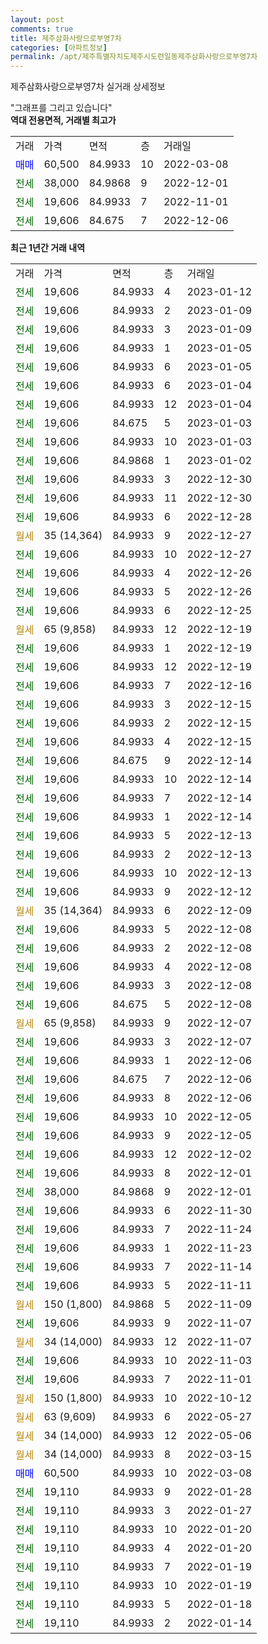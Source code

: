 ```yaml
---
layout: post
comments: true
title: 제주삼화사랑으로부영7차
categories: [아파트정보]
permalink: /apt/제주특별자치도제주시도련일동제주삼화사랑으로부영7차
---
```


제주삼화사랑으로부영7차 실거래 상세정보

<script type="text/javascript">
  google.charts.load('current', {'packages':['line', 'corechart']});
  google.charts.setOnLoadCallback(drawChart);

  function drawChart() {
    var data = new google.visualization.DataTable();
    data.addColumn('date', '거래일');
    data.addColumn('number', "매매");
    data.addColumn('number', "전세");
    data.addColumn('number', "전매");

    data.addRows([[new Date(Date.parse("2023-01-12")), null, 19606, null], [new Date(Date.parse("2023-01-09")), null, 19606, null], [new Date(Date.parse("2023-01-09")), null, 19606, null], [new Date(Date.parse("2023-01-05")), null, 19606, null], [new Date(Date.parse("2023-01-05")), null, 19606, null], [new Date(Date.parse("2023-01-04")), null, 19606, null], [new Date(Date.parse("2023-01-04")), null, 19606, null], [new Date(Date.parse("2023-01-03")), null, 19606, null], [new Date(Date.parse("2023-01-03")), null, 19606, null], [new Date(Date.parse("2023-01-02")), null, 19606, null], [new Date(Date.parse("2022-12-30")), null, 19606, null], [new Date(Date.parse("2022-12-30")), null, 19606, null], [new Date(Date.parse("2022-12-28")), null, 19606, null], [new Date(Date.parse("2022-12-27")), null, null, null], [new Date(Date.parse("2022-12-27")), null, 19606, null], [new Date(Date.parse("2022-12-26")), null, 19606, null], [new Date(Date.parse("2022-12-26")), null, 19606, null], [new Date(Date.parse("2022-12-25")), null, 19606, null], [new Date(Date.parse("2022-12-19")), null, null, null], [new Date(Date.parse("2022-12-19")), null, 19606, null], [new Date(Date.parse("2022-12-19")), null, 19606, null], [new Date(Date.parse("2022-12-16")), null, 19606, null], [new Date(Date.parse("2022-12-15")), null, 19606, null], [new Date(Date.parse("2022-12-15")), null, 19606, null], [new Date(Date.parse("2022-12-15")), null, 19606, null], [new Date(Date.parse("2022-12-14")), null, 19606, null], [new Date(Date.parse("2022-12-14")), null, 19606, null], [new Date(Date.parse("2022-12-14")), null, 19606, null], [new Date(Date.parse("2022-12-14")), null, 19606, null], [new Date(Date.parse("2022-12-13")), null, 19606, null], [new Date(Date.parse("2022-12-13")), null, 19606, null], [new Date(Date.parse("2022-12-13")), null, 19606, null], [new Date(Date.parse("2022-12-12")), null, 19606, null], [new Date(Date.parse("2022-12-09")), null, null, null], [new Date(Date.parse("2022-12-08")), null, 19606, null], [new Date(Date.parse("2022-12-08")), null, 19606, null], [new Date(Date.parse("2022-12-08")), null, 19606, null], [new Date(Date.parse("2022-12-08")), null, 19606, null], [new Date(Date.parse("2022-12-08")), null, 19606, null], [new Date(Date.parse("2022-12-07")), null, null, null], [new Date(Date.parse("2022-12-07")), null, 19606, null], [new Date(Date.parse("2022-12-06")), null, 19606, null], [new Date(Date.parse("2022-12-06")), null, 19606, null], [new Date(Date.parse("2022-12-06")), null, 19606, null], [new Date(Date.parse("2022-12-05")), null, 19606, null], [new Date(Date.parse("2022-12-05")), null, 19606, null], [new Date(Date.parse("2022-12-02")), null, 19606, null], [new Date(Date.parse("2022-12-01")), null, 19606, null], [new Date(Date.parse("2022-12-01")), null, 38000, null], [new Date(Date.parse("2022-11-30")), null, 19606, null], [new Date(Date.parse("2022-11-24")), null, 19606, null], [new Date(Date.parse("2022-11-23")), null, 19606, null], [new Date(Date.parse("2022-11-14")), null, 19606, null], [new Date(Date.parse("2022-11-11")), null, 19606, null], [new Date(Date.parse("2022-11-09")), null, null, null], [new Date(Date.parse("2022-11-07")), null, 19606, null], [new Date(Date.parse("2022-11-07")), null, null, null], [new Date(Date.parse("2022-11-03")), null, 19606, null], [new Date(Date.parse("2022-11-01")), null, 19606, null], [new Date(Date.parse("2022-10-12")), null, null, null], [new Date(Date.parse("2022-05-27")), null, null, null], [new Date(Date.parse("2022-05-06")), null, null, null], [new Date(Date.parse("2022-03-15")), null, null, null], [new Date(Date.parse("2022-03-08")), 60500, null, null], [new Date(Date.parse("2022-01-28")), null, 19110, null], [new Date(Date.parse("2022-01-27")), null, 19110, null], [new Date(Date.parse("2022-01-20")), null, 19110, null], [new Date(Date.parse("2022-01-20")), null, 19110, null], [new Date(Date.parse("2022-01-19")), null, 19110, null], [new Date(Date.parse("2022-01-19")), null, 19110, null], [new Date(Date.parse("2022-01-18")), null, 19110, null], [new Date(Date.parse("2022-01-14")), null, 19110, null]]);

    var options = {
      hAxis: {
        format: 'yyyy/MM/dd'
      },    
      lineWidth: 0,
      pointsVisible: true,    
      title: '최근 1년간 유형별 실거래가 분포',
      legend: { position: 'bottom' }
    };

    var formatter = new google.visualization.NumberFormat({pattern:'###,###'} );
    formatter.format(data, 1);
    formatter.format(data, 2);
    
    setTimeout(function() {
        var chart = new google.visualization.LineChart(document.getElementById('columnchart_material'));
        chart.draw(data, (options));
        document.getElementById('loading').style.display = 'none';
    }, 200);
  }
</script>


<div id="loading" style="z-index:20; display: block; margin-left: 0px">"그래프를 그리고 있습니다"</div>
<div id="columnchart_material" style="width: 95%; margin-left: 0px; display: block"></div>
<!-- contents start -->
<b>역대 전용면적, 거래별 최고가</b>
<table class="sortable">
    <tr>
      <td>거래</td>
      <td>가격</td>
      <td>면적</td>
      <td>층</td>
      <td>거래일</td>
    </tr>
        <tr>
          <td><a style="color: blue">매매</a></td>
          <td>60,500</td>
          <td>84.9933</td>
          <td>10</td>
          <td>2022-03-08</td>
        </tr>        
        <tr>
              <td><a style="color: darkgreen">전세</a></td>
              <td>38,000</td>
              <td>84.9868</td>
              <td>9</td>
              <td>2022-12-01</td>
            </tr>            <tr>
              <td><a style="color: darkgreen">전세</a></td>
              <td>19,606</td>
              <td>84.9933</td>
              <td>7</td>
              <td>2022-11-01</td>
            </tr>            <tr>
              <td><a style="color: darkgreen">전세</a></td>
              <td>19,606</td>
              <td>84.675</td>
              <td>7</td>
              <td>2022-12-06</td>
            </tr>        
    
</table>

<b>최근 1년간 거래 내역</b>

<table class="sortable">
    <tr>
      <td>거래</td>
      <td>가격</td>
      <td>면적</td>
      <td>층</td>
      <td>거래일</td>
    </tr>
    <tr>
      <td><a style="color: darkgreen">전세</a></td>
      <td>19,606</td>
      <td>84.9933</td>
      <td>4</td>
      <td>2023-01-12</td>
    </tr>          <tr>
      <td><a style="color: darkgreen">전세</a></td>
      <td>19,606</td>
      <td>84.9933</td>
      <td>2</td>
      <td>2023-01-09</td>
    </tr>          <tr>
      <td><a style="color: darkgreen">전세</a></td>
      <td>19,606</td>
      <td>84.9933</td>
      <td>3</td>
      <td>2023-01-09</td>
    </tr>          <tr>
      <td><a style="color: darkgreen">전세</a></td>
      <td>19,606</td>
      <td>84.9933</td>
      <td>1</td>
      <td>2023-01-05</td>
    </tr>          <tr>
      <td><a style="color: darkgreen">전세</a></td>
      <td>19,606</td>
      <td>84.9933</td>
      <td>6</td>
      <td>2023-01-05</td>
    </tr>          <tr>
      <td><a style="color: darkgreen">전세</a></td>
      <td>19,606</td>
      <td>84.9933</td>
      <td>6</td>
      <td>2023-01-04</td>
    </tr>          <tr>
      <td><a style="color: darkgreen">전세</a></td>
      <td>19,606</td>
      <td>84.9933</td>
      <td>12</td>
      <td>2023-01-04</td>
    </tr>          <tr>
      <td><a style="color: darkgreen">전세</a></td>
      <td>19,606</td>
      <td>84.675</td>
      <td>5</td>
      <td>2023-01-03</td>
    </tr>          <tr>
      <td><a style="color: darkgreen">전세</a></td>
      <td>19,606</td>
      <td>84.9933</td>
      <td>10</td>
      <td>2023-01-03</td>
    </tr>          <tr>
      <td><a style="color: darkgreen">전세</a></td>
      <td>19,606</td>
      <td>84.9868</td>
      <td>1</td>
      <td>2023-01-02</td>
    </tr>          <tr>
      <td><a style="color: darkgreen">전세</a></td>
      <td>19,606</td>
      <td>84.9933</td>
      <td>3</td>
      <td>2022-12-30</td>
    </tr>          <tr>
      <td><a style="color: darkgreen">전세</a></td>
      <td>19,606</td>
      <td>84.9933</td>
      <td>11</td>
      <td>2022-12-30</td>
    </tr>          <tr>
      <td><a style="color: darkgreen">전세</a></td>
      <td>19,606</td>
      <td>84.9933</td>
      <td>6</td>
      <td>2022-12-28</td>
    </tr>          <tr>
      <td><a style="color: darkgoldenrod">월세</a></td>
      <td>35 (14,364)</td>
      <td>84.9933</td>
      <td>9</td>
      <td>2022-12-27</td>
    </tr>          <tr>
      <td><a style="color: darkgreen">전세</a></td>
      <td>19,606</td>
      <td>84.9933</td>
      <td>10</td>
      <td>2022-12-27</td>
    </tr>          <tr>
      <td><a style="color: darkgreen">전세</a></td>
      <td>19,606</td>
      <td>84.9933</td>
      <td>4</td>
      <td>2022-12-26</td>
    </tr>          <tr>
      <td><a style="color: darkgreen">전세</a></td>
      <td>19,606</td>
      <td>84.9933</td>
      <td>5</td>
      <td>2022-12-26</td>
    </tr>          <tr>
      <td><a style="color: darkgreen">전세</a></td>
      <td>19,606</td>
      <td>84.9933</td>
      <td>6</td>
      <td>2022-12-25</td>
    </tr>          <tr>
      <td><a style="color: darkgoldenrod">월세</a></td>
      <td>65 (9,858)</td>
      <td>84.9933</td>
      <td>12</td>
      <td>2022-12-19</td>
    </tr>          <tr>
      <td><a style="color: darkgreen">전세</a></td>
      <td>19,606</td>
      <td>84.9933</td>
      <td>1</td>
      <td>2022-12-19</td>
    </tr>          <tr>
      <td><a style="color: darkgreen">전세</a></td>
      <td>19,606</td>
      <td>84.9933</td>
      <td>12</td>
      <td>2022-12-19</td>
    </tr>          <tr>
      <td><a style="color: darkgreen">전세</a></td>
      <td>19,606</td>
      <td>84.9933</td>
      <td>7</td>
      <td>2022-12-16</td>
    </tr>          <tr>
      <td><a style="color: darkgreen">전세</a></td>
      <td>19,606</td>
      <td>84.9933</td>
      <td>3</td>
      <td>2022-12-15</td>
    </tr>          <tr>
      <td><a style="color: darkgreen">전세</a></td>
      <td>19,606</td>
      <td>84.9933</td>
      <td>2</td>
      <td>2022-12-15</td>
    </tr>          <tr>
      <td><a style="color: darkgreen">전세</a></td>
      <td>19,606</td>
      <td>84.9933</td>
      <td>4</td>
      <td>2022-12-15</td>
    </tr>          <tr>
      <td><a style="color: darkgreen">전세</a></td>
      <td>19,606</td>
      <td>84.675</td>
      <td>9</td>
      <td>2022-12-14</td>
    </tr>          <tr>
      <td><a style="color: darkgreen">전세</a></td>
      <td>19,606</td>
      <td>84.9933</td>
      <td>10</td>
      <td>2022-12-14</td>
    </tr>          <tr>
      <td><a style="color: darkgreen">전세</a></td>
      <td>19,606</td>
      <td>84.9933</td>
      <td>7</td>
      <td>2022-12-14</td>
    </tr>          <tr>
      <td><a style="color: darkgreen">전세</a></td>
      <td>19,606</td>
      <td>84.9933</td>
      <td>1</td>
      <td>2022-12-14</td>
    </tr>          <tr>
      <td><a style="color: darkgreen">전세</a></td>
      <td>19,606</td>
      <td>84.9933</td>
      <td>5</td>
      <td>2022-12-13</td>
    </tr>          <tr>
      <td><a style="color: darkgreen">전세</a></td>
      <td>19,606</td>
      <td>84.9933</td>
      <td>2</td>
      <td>2022-12-13</td>
    </tr>          <tr>
      <td><a style="color: darkgreen">전세</a></td>
      <td>19,606</td>
      <td>84.9933</td>
      <td>10</td>
      <td>2022-12-13</td>
    </tr>          <tr>
      <td><a style="color: darkgreen">전세</a></td>
      <td>19,606</td>
      <td>84.9933</td>
      <td>9</td>
      <td>2022-12-12</td>
    </tr>          <tr>
      <td><a style="color: darkgoldenrod">월세</a></td>
      <td>35 (14,364)</td>
      <td>84.9933</td>
      <td>6</td>
      <td>2022-12-09</td>
    </tr>          <tr>
      <td><a style="color: darkgreen">전세</a></td>
      <td>19,606</td>
      <td>84.9933</td>
      <td>5</td>
      <td>2022-12-08</td>
    </tr>          <tr>
      <td><a style="color: darkgreen">전세</a></td>
      <td>19,606</td>
      <td>84.9933</td>
      <td>2</td>
      <td>2022-12-08</td>
    </tr>          <tr>
      <td><a style="color: darkgreen">전세</a></td>
      <td>19,606</td>
      <td>84.9933</td>
      <td>4</td>
      <td>2022-12-08</td>
    </tr>          <tr>
      <td><a style="color: darkgreen">전세</a></td>
      <td>19,606</td>
      <td>84.9933</td>
      <td>3</td>
      <td>2022-12-08</td>
    </tr>          <tr>
      <td><a style="color: darkgreen">전세</a></td>
      <td>19,606</td>
      <td>84.675</td>
      <td>5</td>
      <td>2022-12-08</td>
    </tr>          <tr>
      <td><a style="color: darkgoldenrod">월세</a></td>
      <td>65 (9,858)</td>
      <td>84.9933</td>
      <td>9</td>
      <td>2022-12-07</td>
    </tr>          <tr>
      <td><a style="color: darkgreen">전세</a></td>
      <td>19,606</td>
      <td>84.9933</td>
      <td>3</td>
      <td>2022-12-07</td>
    </tr>          <tr>
      <td><a style="color: darkgreen">전세</a></td>
      <td>19,606</td>
      <td>84.9933</td>
      <td>1</td>
      <td>2022-12-06</td>
    </tr>          <tr>
      <td><a style="color: darkgreen">전세</a></td>
      <td>19,606</td>
      <td>84.675</td>
      <td>7</td>
      <td>2022-12-06</td>
    </tr>          <tr>
      <td><a style="color: darkgreen">전세</a></td>
      <td>19,606</td>
      <td>84.9933</td>
      <td>8</td>
      <td>2022-12-06</td>
    </tr>          <tr>
      <td><a style="color: darkgreen">전세</a></td>
      <td>19,606</td>
      <td>84.9933</td>
      <td>10</td>
      <td>2022-12-05</td>
    </tr>          <tr>
      <td><a style="color: darkgreen">전세</a></td>
      <td>19,606</td>
      <td>84.9933</td>
      <td>9</td>
      <td>2022-12-05</td>
    </tr>          <tr>
      <td><a style="color: darkgreen">전세</a></td>
      <td>19,606</td>
      <td>84.9933</td>
      <td>12</td>
      <td>2022-12-02</td>
    </tr>          <tr>
      <td><a style="color: darkgreen">전세</a></td>
      <td>19,606</td>
      <td>84.9933</td>
      <td>8</td>
      <td>2022-12-01</td>
    </tr>          <tr>
      <td><a style="color: darkgreen">전세</a></td>
      <td>38,000</td>
      <td>84.9868</td>
      <td>9</td>
      <td>2022-12-01</td>
    </tr>          <tr>
      <td><a style="color: darkgreen">전세</a></td>
      <td>19,606</td>
      <td>84.9933</td>
      <td>6</td>
      <td>2022-11-30</td>
    </tr>          <tr>
      <td><a style="color: darkgreen">전세</a></td>
      <td>19,606</td>
      <td>84.9933</td>
      <td>7</td>
      <td>2022-11-24</td>
    </tr>          <tr>
      <td><a style="color: darkgreen">전세</a></td>
      <td>19,606</td>
      <td>84.9933</td>
      <td>1</td>
      <td>2022-11-23</td>
    </tr>          <tr>
      <td><a style="color: darkgreen">전세</a></td>
      <td>19,606</td>
      <td>84.9933</td>
      <td>7</td>
      <td>2022-11-14</td>
    </tr>          <tr>
      <td><a style="color: darkgreen">전세</a></td>
      <td>19,606</td>
      <td>84.9933</td>
      <td>5</td>
      <td>2022-11-11</td>
    </tr>          <tr>
      <td><a style="color: darkgoldenrod">월세</a></td>
      <td>150 (1,800)</td>
      <td>84.9868</td>
      <td>5</td>
      <td>2022-11-09</td>
    </tr>          <tr>
      <td><a style="color: darkgreen">전세</a></td>
      <td>19,606</td>
      <td>84.9933</td>
      <td>9</td>
      <td>2022-11-07</td>
    </tr>          <tr>
      <td><a style="color: darkgoldenrod">월세</a></td>
      <td>34 (14,000)</td>
      <td>84.9933</td>
      <td>12</td>
      <td>2022-11-07</td>
    </tr>          <tr>
      <td><a style="color: darkgreen">전세</a></td>
      <td>19,606</td>
      <td>84.9933</td>
      <td>10</td>
      <td>2022-11-03</td>
    </tr>          <tr>
      <td><a style="color: darkgreen">전세</a></td>
      <td>19,606</td>
      <td>84.9933</td>
      <td>7</td>
      <td>2022-11-01</td>
    </tr>          <tr>
      <td><a style="color: darkgoldenrod">월세</a></td>
      <td>150 (1,800)</td>
      <td>84.9933</td>
      <td>10</td>
      <td>2022-10-12</td>
    </tr>          <tr>
      <td><a style="color: darkgoldenrod">월세</a></td>
      <td>63 (9,609)</td>
      <td>84.9933</td>
      <td>6</td>
      <td>2022-05-27</td>
    </tr>          <tr>
      <td><a style="color: darkgoldenrod">월세</a></td>
      <td>34 (14,000)</td>
      <td>84.9933</td>
      <td>12</td>
      <td>2022-05-06</td>
    </tr>          <tr>
      <td><a style="color: darkgoldenrod">월세</a></td>
      <td>34 (14,000)</td>
      <td>84.9933</td>
      <td>8</td>
      <td>2022-03-15</td>
    </tr>          <tr>
      <td><a style="color: blue">매매</a></td>
      <td>60,500</td>
      <td>84.9933</td>
      <td>10</td>
      <td>2022-03-08</td>
    </tr>          <tr>
      <td><a style="color: darkgreen">전세</a></td>
      <td>19,110</td>
      <td>84.9933</td>
      <td>9</td>
      <td>2022-01-28</td>
    </tr>          <tr>
      <td><a style="color: darkgreen">전세</a></td>
      <td>19,110</td>
      <td>84.9933</td>
      <td>3</td>
      <td>2022-01-27</td>
    </tr>          <tr>
      <td><a style="color: darkgreen">전세</a></td>
      <td>19,110</td>
      <td>84.9933</td>
      <td>10</td>
      <td>2022-01-20</td>
    </tr>          <tr>
      <td><a style="color: darkgreen">전세</a></td>
      <td>19,110</td>
      <td>84.9933</td>
      <td>4</td>
      <td>2022-01-20</td>
    </tr>          <tr>
      <td><a style="color: darkgreen">전세</a></td>
      <td>19,110</td>
      <td>84.9933</td>
      <td>7</td>
      <td>2022-01-19</td>
    </tr>          <tr>
      <td><a style="color: darkgreen">전세</a></td>
      <td>19,110</td>
      <td>84.9933</td>
      <td>10</td>
      <td>2022-01-19</td>
    </tr>          <tr>
      <td><a style="color: darkgreen">전세</a></td>
      <td>19,110</td>
      <td>84.9933</td>
      <td>5</td>
      <td>2022-01-18</td>
    </tr>          <tr>
      <td><a style="color: darkgreen">전세</a></td>
      <td>19,110</td>
      <td>84.9933</td>
      <td>2</td>
      <td>2022-01-14</td>
    </tr>      </table>
<!-- contents end -->    

